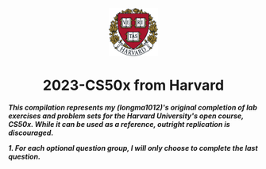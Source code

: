 <p align="center"><img src="/images/Harvard.png" width=100px></p>

<h1 align="center">2023-CS50x from Harvard</h1>

***This compilation represents my (longma1012)'s original completion of lab exercises and problem sets for the Harvard University's open course, CS50x. While it can be used as a reference, outright replication is discouraged.***

***1. For each optional question group, I will only choose to complete the last question.***
